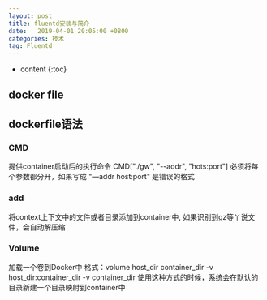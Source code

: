 ```yaml
---
layout: post
title: fluentd安装与简介
date:   2019-04-01 20:05:00 +0800
categories: 技术
tag: Fluentd
---
```


* content
{:toc}


## docker file
##


## dockerfile语法

### CMD
提供container启动后的执行命令
CMD["./gw", "--addr", "hots:port"]
必须将每个参数都分开，如果写成 "—addr host:port" 是错误的格式

### add
将context上下文中的文件或者目录添加到container中, 如果识别到gz等丫说文件，会自动解压缩


### Volume
加载一个卷到Docker中
格式：volume  host_dir container_dir
-v host_dir:container_dir
-v container_dir 使用这种方式的时候，系统会在默认的目录新建一个目录映射到container中


